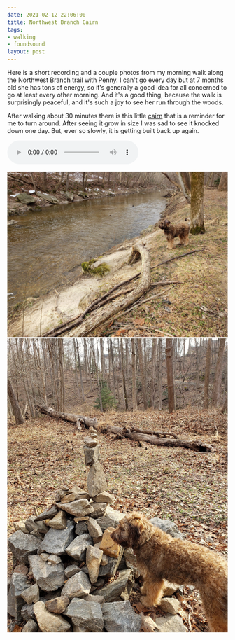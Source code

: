 ```yaml
---
date: 2021-02-12 22:06:00
title: Northwest Branch Cairn
tags:
- walking
- foundsound
layout: post
---
```


Here is a short recording and a couple photos from my morning walk along
the Northwest Branch trail with Penny. I can't go every day but at 7 months
old she has tons of energy, so it's generally a good idea for all concerned
to go at least every other morning. And it's a good thing, because the walk
is surprisingly peaceful, and it's such a joy to see her run through the
woods.

After walking about 30 minutes there is this little [cairn] that is
a reminder for me to turn around. After seeing it grow in size I was sad to
see it knocked down one day. But, ever so slowly, it is getting built back
up again. 

<audio autoplay controls>
  <source src="/audio/20210210-trail.mp3">
</audio>

<br>

<a href="https://www.flickr.com/photos/inkdroid/50937002656/"><img class="img-responsive" src="/images/nwbranch.jpg"></a><br>
<a href="https://www.flickr.com/photos/inkdroid/50936317138/"><img class="img-responsive" src="/images/rocks.jpg"></a><br>

[cairn]: https://en.wikipedia.org/wiki/Cairn
